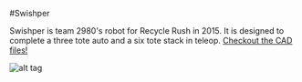 #Swishper

Swishper is team 2980's robot for Recycle Rush in 2015. It is designed to complete a three tote auto and a six tote stack in teleop. [Checkout the CAD files!](Swishper)

![alt tag](http://www.chiefdelphi.com/media/img/49e/49e5ad15da18138b0157882003a4ad16_m.jpg)

